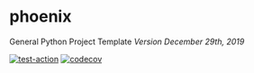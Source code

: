 # phoenix
General Python Project Template
*Version December 29th, 2019*

[![test-action](https://github.com/JimFawkes/phoenix/workflows/Test%20phoenix/badge.svg)](https://github.com/JimFawkes/phoenix/actions)
[![codecov](https://codecov.io/gh/JimFawkes/python_template/branch/master/graph/badge.svg?token=dKUgKARaqF)](https://codecov.io/gh/JimFawkes/phoenix)

